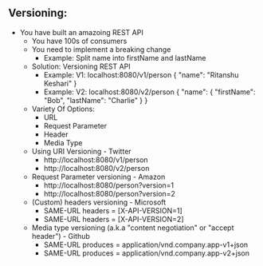## Versioning: 

- You have built an amazoing REST API
  - You have 100s of consumers
  - You need to implement a breaking change
    - Example: Split name into firstName and lastName
  - Solution: Versioning REST API
    - Example: V1: 
    localhost:8080/v1/person
    {
        "name": "Ritanshu Keshari"
    }
    - Example: V2: 
    localhost:8080/v2/person
    {
        "name": {
            "firstName": "Bob",
            "lastName": "Charlie"
        }
    }
  - Variety Of Options:
    - URL
    - Request Parameter
    - Header
    - Media Type
  - Using URI Versioning - Twitter
    - http://localhost:8080/v1/person
    - http://localhost:8080/v2/person
  - Request Parameter versioning - Amazon
    - http://localhost:8080/person?version=1
    - http://localhost:8080/person?version=2
  - (Custom) headers versioning - Microsoft
    - SAME-URL headers = [X-API-VERSION=1]
    - SAME-URL headers = [X-API-VERSION=2]
  - Media type versioning (a.k.a "content negotiation" or "accept header") - Github
    - SAME-URL produces = application/vnd.company.app-v1+json
    - SAME-URL produces = application/vnd.company.app-v2+json
    